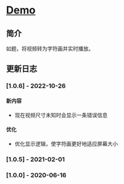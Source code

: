 # [Demo](https://lch&#122;h&#51;473.github.io/ascii_player/index "视频转字符画")

## 简介

如题，将视频转为字符画并实时播放。

## 更新日志

### [1.0.6] - 2022-10-26

#### 新内容

- 现在视频尺寸未知时会显示一条错误信息

#### 优化

- 优化显示逻辑，使字符画更好地适应屏幕大小

### [1.0.5] - 2021-02-01

### [1.0.0] - 2020-06-16

